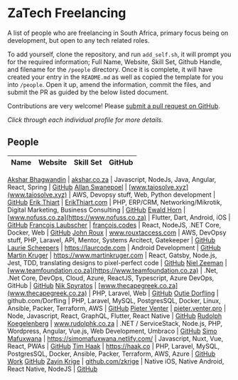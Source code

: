 # ZaTech Freelancing

A list of people who are freelancing in South Africa, primary focus being on development, but open to any tech related roles.

To add yourself, clone the repository, and run `add_self.sh`, it will prompt you for the required information; Full Name, Website, Skill Set, Github Handle, and filename for the `/people` directory. Once it is complete, it will have created your entry in the `README.md` as well as copied the template for you into `/people`. Open it up, amend the information, commit the files, and submit the PR as guided by the below listed document.

Contributions are very welcome! Please
[submit a pull request on GitHub](/CONTRIBUTING.md).

_Click through each individual profile for more details._

## People

Name | Website | Skill Set | GitHub
------------ | ------- | ------- | -------

[Akshar Bhagwandin](/people/aksharbhagwandin.md) | [akshar.co.za](https://akshar.co.za) | Javascript, NodeJs, Java, Angular, React, Spring | [GitHub](https://github.com/aksharbhagwandin)
[Allan Swanepoel](/people/allansw.md) | [www.taiosolve.xyz](www.taiosolve.xyz) | AWS, Devopsy stuff, Web, Python development | [GitHub](https://github.com/allanice001)
[Erik Thiart](/people/erikthiart.md) | [ErikThiart.com](https://erikthiart.com) | PHP, ERP/CRM, Networking/Mikrotik, Digital Marketing, Business Consulting | [GitHub](https://github.com/erikthiart)
[Ewald Horn](/people/ewaldhorn.md) | [www.nofuss.co.za](https://www.nofuss.co.za) | Flutter, Dart, Android, iOS | [GitHub](https://github.com/ewaldhorn)
[Francois Laubscher](/people/francoislaubscher.md) | [francois.codes](https://francois.codes) | React, NodeJS, .NET Core, Docker, Web | [GitHub](https://github.com/fjlaubscher)
[John Roux](/people/johnroux.md) | www.rouxtaccess.com | AWS, DevOpsy stuff, PHP, Laravel, API, Mentor, Systems Arcitect, Gatekeeper | [GitHub](https://github.com/JohnRoux)
[Laurie Scheepers](/people/laursch.md) | https://laurcode.com | Android Development | [GitHub](https://github.com/lauriescheepers)
[Martin Kruger](/people/martinkruger.md) | https://www.martinkruger.com | React, Gatsby, Node.js, Jest, TDD, translating designs to pixel-perfect code | [GitHub](https://github.com/martink-rsa)
[Niel Zeeman](/people/niel_zeeman.md) | [www.teamfoundation.co.za](https://www.teamfoundation.co.za) | .Net, .Net Core, DevOps, Cloud, Azure, ReactJS, Typescript, Azure DevOps, GitHub | [GitHub](https://github.com/nielzeeman)
[Nik Spyratos](/people/nikspyratos.md) | [www.thecapegreek.co.za](www.thecapegreek.co.za) | PHP, Laravel, Web | [GitHub](https://github.com/nikolaos-spyratos)
[Outie Dorfling](/people/outiedorfling.md) | github.com/Dorfling | PHP, Laravel, MySQL, PostgresSQL, Docker, Linux, Ansible, Packer, Terraform, AWS | [GitHub](https://github.com/Dorfling)
[Pieter Venter](/people/pieterventer.md) | [pieter.venter.pro](https://pieter.venter.pro) | Node, Javascript, React, GraphQL, Flutter, React Native | [GitHub](https://github.com/cyrus-za)
[Rudolph Koegelenberg](/people/rudolphk.md) | www.rudolphk.co.za | .NET / ServiceStack, Node.js, PHP, Wordpress, Angular, Vue.js, Web Development, Umbraco | [GitHub](https://github.com/rudolph2907)
[Simo Mafuxwana](/people/simomafuxwana.md) | https://simomafuxwana.netlify.com/ | Javascript, Nuxt, Vue, React, PWAs | [GitHub](https://github.com/dlodeprojuicer)
[Tim Haak](/people/timhaak.md) | https://haak.co | PHP, Laravel, MySQL, PostgresSQL, Docker, Ansible, Packer, Terraform, AWS, Azure | [GitHub Work](https://github.com/haakco) [GitHub](https://github.com/timhaak)
[Zayin Krige](/people/zayinkrige.md) | [github.com/zkrige](http://github.com/zkrige) | Native iOS, Native Android, React Native, NodeJS | [GitHub](https://github.com/zkrige)